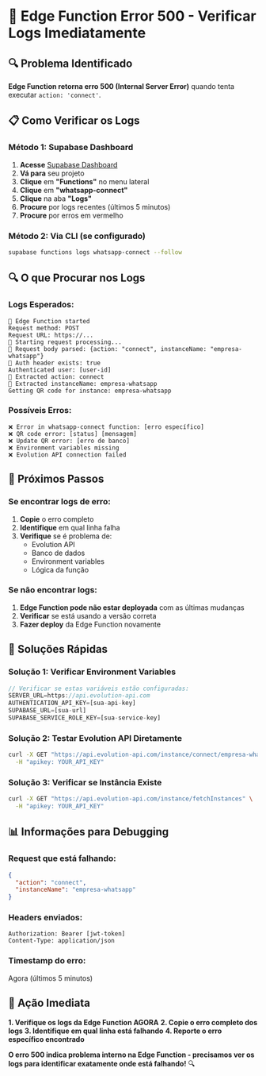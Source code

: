# 🚨 Edge Function Error 500 - Verificar Logs Imediatamente

## 🔍 Problema Identificado
**Edge Function retorna erro 500 (Internal Server Error)** quando tenta executar `action: 'connect'`.

## 📋 Como Verificar os Logs

### **Método 1: Supabase Dashboard**
1. **Acesse** [Supabase Dashboard](https://supabase.com/dashboard)
2. **Vá para** seu projeto
3. **Clique** em **"Functions"** no menu lateral
4. **Clique** em **"whatsapp-connect"**
5. **Clique** na aba **"Logs"**
6. **Procure** por logs recentes (últimos 5 minutos)
7. **Procure** por erros em vermelho

### **Método 2: Via CLI (se configurado)**
```bash
supabase functions logs whatsapp-connect --follow
```

## 🔍 O que Procurar nos Logs

### **Logs Esperados:**
```
🚀 Edge Function started
Request method: POST
Request URL: https://...
🔐 Starting request processing...
📝 Request body parsed: {action: "connect", instanceName: "empresa-whatsapp"}
🔑 Auth header exists: true
Authenticated user: [user-id]
🎯 Extracted action: connect
🎯 Extracted instanceName: empresa-whatsapp
Getting QR code for instance: empresa-whatsapp
```

### **Possíveis Erros:**
```
❌ Error in whatsapp-connect function: [erro específico]
❌ QR code error: [status] [mensagem]
❌ Update QR error: [erro de banco]
❌ Environment variables missing
❌ Evolution API connection failed
```

## 🎯 Próximos Passos

### **Se encontrar logs de erro:**
1. **Copie** o erro completo
2. **Identifique** em qual linha falha
3. **Verifique** se é problema de:
   - Evolution API
   - Banco de dados
   - Environment variables
   - Lógica da função

### **Se não encontrar logs:**
1. **Edge Function pode não estar deployada** com as últimas mudanças
2. **Verificar** se está usando a versão correta
3. **Fazer deploy** da Edge Function novamente

## 🔧 Soluções Rápidas

### **Solução 1: Verificar Environment Variables**
```typescript
// Verificar se estas variáveis estão configuradas:
SERVER_URL=https://api.evolution-api.com
AUTHENTICATION_API_KEY=[sua-api-key]
SUPABASE_URL=[sua-url]
SUPABASE_SERVICE_ROLE_KEY=[sua-service-key]
```

### **Solução 2: Testar Evolution API Diretamente**
```bash
curl -X GET "https://api.evolution-api.com/instance/connect/empresa-whatsapp" \
  -H "apikey: YOUR_API_KEY"
```

### **Solução 3: Verificar se Instância Existe**
```bash
curl -X GET "https://api.evolution-api.com/instance/fetchInstances" \
  -H "apikey: YOUR_API_KEY"
```

## 📊 Informações para Debugging

### **Request que está falhando:**
```json
{
  "action": "connect",
  "instanceName": "empresa-whatsapp"
}
```

### **Headers enviados:**
```
Authorization: Bearer [jwt-token]
Content-Type: application/json
```

### **Timestamp do erro:**
Agora (últimos 5 minutos)

## 🎯 Ação Imediata

**1. Verifique os logs da Edge Function AGORA**
**2. Copie o erro completo dos logs**
**3. Identifique em qual linha está falhando**
**4. Reporte o erro específico encontrado**

**O erro 500 indica problema interno na Edge Function - precisamos ver os logs para identificar exatamente onde está falhando!** 🔍





